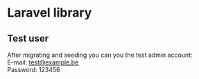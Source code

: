 # Laravel library

## Test user
After migrating and seeding you can you the test admin account: <br>
E-mail: test@example.be <br>
Password: 123456 <br>
